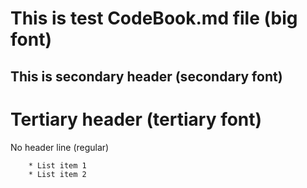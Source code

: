 
# This is test CodeBook.md file (big font)

## This is secondary header (secondary font)

# Tertiary header (tertiary font)

No header line (regular)

		* List item 1
		* List item 2